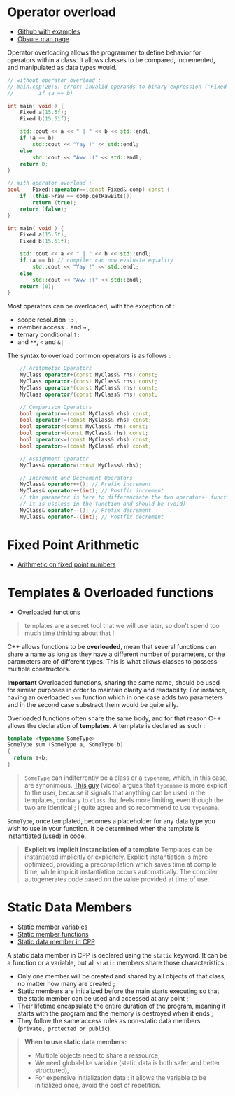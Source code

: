# Operator overload
- [Github with examples](https://github.com/vladuhalys/OperatorsOverloadingCPP/blob/master)
- [Obsure man page](https://en.cppreference.com/w/cpp/language/operators)

Operator overloading allows the programmer to define behavior for operators within a class. It allows classes to be compared, incremented, and manipulated as data types would. 

```cpp
// without operator overload : 
// main.cpp:20:8: error: invalid operands to binary expression ('Fixed' and 'Fixed')
//        if (a == b)

int main( void ) {
	Fixed a(15.5f);
	Fixed b(15.51f);

	std::cout << a << " | " << b << std::endl;
	if (a == b)
		std::cout << "Yay !" << std::endl;
	else
		std::cout << "Aww :(" << std::endl;
	return 0;
}

// With operator overload : 
bool	Fixed::operator==(const Fixed& comp) const {
	if  (this->raw == comp.getRawBits())
		return (true);
	return (false);
}

int main( void ) {
	Fixed a(15.5f);
	Fixed b(15.51f);

	std::cout << a << " | " << b << std::endl;
	if (a == b) // compiler can now evaluate equality
		std::cout << "Yay !" << std::endl;
	else
		std::cout << "Aww :(" << std::endl;
	return (0);
}
```

Most operators can be overloaded, with the exception of :
- scope resolution `::` ,
- member access `.` and `→` ,
- ternary conditional `?:`
- and `**`, `<` and `&|`

The syntax to overload common operators is as follows : 

```cpp
    // Arithmetic Operators
    MyClass operator+(const MyClass& rhs) const;
    MyClass operator-(const MyClass& rhs) const;
    MyClass operator*(const MyClass& rhs) const;
    MyClass operator/(const MyClass& rhs) const;

    // Comparison Operators
    bool operator==(const MyClass& rhs) const;
    bool operator!=(const MyClass& rhs) const;
    bool operator<(const MyClass& rhs) const;
    bool operator>(const MyClass& rhs) const;
    bool operator<=(const MyClass& rhs) const;
    bool operator>=(const MyClass& rhs) const;

    // Assignment Operator
    MyClass& operator=(const MyClass& rhs);

    // Increment and Decrement Operators
    MyClass& operator++(); // Prefix increment
    MyClass& operator++(int); // Postfix increment
    // the parameter is here to differenciate the two operator++ function ; 
    // it is useless in the function and should be (void) 
    MyClass& operator--(); // Prefix decrement
    MyClass& operator--(int); // Postfix decrement
```

# Fixed Point Arithmetic
- [Arithmetic on fixed point numbers](https://spin.atomicobject.com/simple-fixed-point-math/)

# Templates & Overloaded functions
- [Overloaded functions](https://cplusplus.com/doc/tutorial/functions2/)

> templates are a secret tool that we will use later, so don't spend too much time thinking about that !

C++ allows functions to be **overloaded**, mean that several functions can share a name as long as they have a different number of parameters, or the parameters are of different types. This is what allows classes to possess multiple constructors.

**Important**
Overloaded functions, sharing the same name, should be used for similar purposes in order to maintain clarity and readability. For instance, having an overloaded `sum` function which in one case adds two parameters and in the second case substract them would be quite silly. 

Overloaded functions often share the same body, and for that reason C++ allows the declaration of **templates**. A template is declared as such : 

```cpp
template <typename SomeType>
SomeType sum (SomeType a, SomeType b)
{
  return a+b;
}
```
> `SomeType` can indiferrently be a class or a `typename`, which, in this case, are synonimous. [This guy](https://www.youtube.com/watch?v=86Pa973BW4Y) (video) argues that `typename` is more explicit to the user, because it signals that anything can be used in the templates, contrary to `class` that feels more limiting, even though the two are identical ; I quite agree and so recommend to use `typename`.

`SomeType`, once templated, becomes a placeholder for any data type you wish to use in your function. It be determined when the template is instantiated (used) in code.

> **Explicit vs implicit instanciation of a template** Templates can be instantiated implicitly or explicitely. Explicit instantiation is more optimized, providing a precompilation which saves time at compile time, while implicit instantiation occurs automatically. The compiler autogenerates code based on the value provided at time of use.

# Static Data Members
- [Static member variables](https://www.learncpp.com/cpp-tutorial/static-member-variables/)
- [Static member functions](https://www.learncpp.com/cpp-tutorial/static-member-functions/)
- [Static data member in CPP](https://www.learncpp.com/cpp-tutorial/static-member-functions/)

A static data member in CPP is declared using the `static` keyword. It can be a function or a variable, but all `static` members share those characteristics : 
- Only one member will be created and shared by all objects of that class, no matter how many are created ; 
- Static members are initialized before the main starts executing so that the static member can be used and accessed at any point ; 
- Their lifetime encapsulate the entire duration of the program, meaning it starts with the program and the memory is destroyed when it ends ;
- They follow the same access rules as non-static data members (`private, protected or public`).

> **When to use static data members:** 
>- Multiple objects need to share a ressource,
> - We need global-like variable (static data is both safer and better structured),
> - For expensive initialization data : it allows the variable to be initialized once, avoid the cost of repetition. 